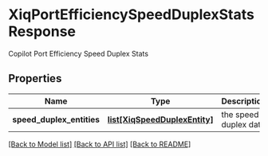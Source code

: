 # XiqPortEfficiencySpeedDuplexStatsResponse

Copilot Port Efficiency Speed Duplex Stats
## Properties
Name | Type | Description | Notes
------------ | ------------- | ------------- | -------------
**speed_duplex_entities** | [**list[XiqSpeedDuplexEntity]**](XiqSpeedDuplexEntity.md) | the speed duplex data | [optional] 

[[Back to Model list]](../README.md#documentation-for-models) [[Back to API list]](../README.md#documentation-for-api-endpoints) [[Back to README]](../README.md)


